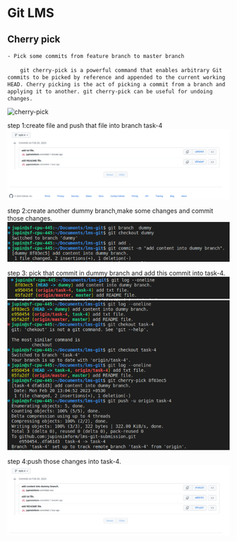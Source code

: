 # Git LMS

## Cherry pick
    - Pick some commits from feature branch to master branch

        git cherry-pick is a powerful command that enables arbitrary Git commits to be picked by reference and appended to the current working HEAD. Cherry picking is the act of picking a commit from a branch and applying it to another. git cherry-pick can be useful for undoing changes.

![cherry-pick](https://static.javatpoint.com/tutorial/git/images/git-cherry-pick.png)

step 1:create file and push that file into branch task-4
![before](./image/before-cherry.png)

step 2:create another dummy branch,make some changes and commit those changes.
![dummy](./image/dummy.png)

step 3: pick that commit in dummy branch and add this commit into task-4.
![log](./image/log.png)
![cherry-pick](./image/cherry-pick.png)

step 4:push those changes into task-4.
![after](./image/after-cherry.png)